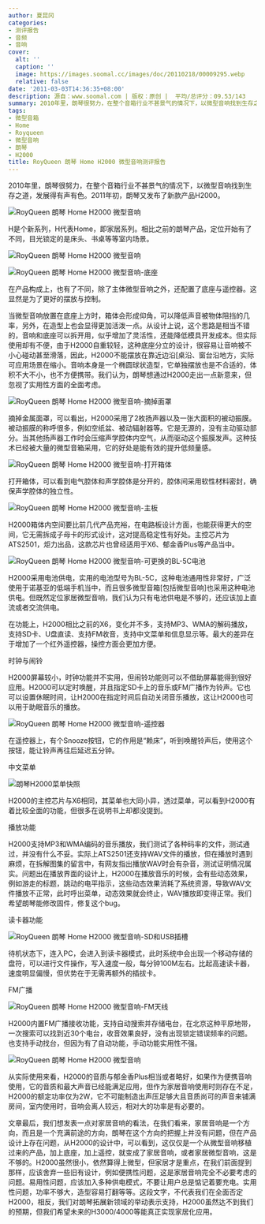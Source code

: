 ```yaml
---
author: 夏昆冈
categories:
- 测评报告
- 音频
- 音响
cover:
  alt: ''
  caption: ''
  image: https://images.soomal.cc/images/doc/20110218/00009295.webp
  relative: false
date: '2011-03-03T14:36:35+08:00'
description: 源自：www.soomal.com | 版权：原创 |  平均/总评分：09.53/143
summary: 2010年里，朗琴很努力，在整个音箱行业不甚景气的情况下，以微型音响找到生存之道，发展得有声有色。2011年初，朗琴又发布了新款产品H2000。H是个新系列，H代表Home，即家居系列。相比之前的朗琴产品，定位开始有了不同，目光锁定的是床头、书桌等等室内场景。
tags:
- 微型音箱
- Home
- Royqueen
- 微型音响
- 朗琴
- H2000
title: RoyQueen 朗琴 Home H2000 微型音响测评报告
---
```


2010年里，朗琴很努力，在整个音箱行业不甚景气的情况下，以微型音响找到生存之道，发展得有声有色。2011年初，朗琴又发布了新款产品H2000。



![RoyQueen 朗琴 Home H2000 微型音响](https://images.soomal.cc/images/doc/20110218/00009298.webp)



H是个新系列，H代表Home，即家居系列。相比之前的朗琴产品，定位开始有了不同，目光锁定的是床头、书桌等等室内场景。



![RoyQueen 朗琴 Home H2000 微型音响](https://images.soomal.cc/images/doc/20110218/00009292.webp)



![RoyQueen 朗琴 Home H2000 微型音响-底座](https://images.soomal.cc/images/doc/20110218/00009293.webp)



在产品构成上，也有了不同，除了主体微型音响之外，还配置了底座与遥控器。这显然是为了更好的摆放与控制。



当微型音响放置在底座上方时，箱体会形成仰角，可以降低声音被物体阻挡的几率，另外，在造型上也会显得更加活泼一点。从设计上说，这个思路是相当不错的，音响和底座可以拆开用，似乎增加了灵活性，还能降低模具开发成本。但实际使用却有不便，由于H2000自重较轻，这种底座分立的设计，很容易让音响被不小心碰动甚至滑落，因此，H2000不能摆放在靠近边沿[桌沿、窗台沿地方，实际可应用场景在缩小。音响本身是一个椭圆球状造型，它单独摆放也是不合适的，体积不大不小，也不方便携带。我们认为，朗琴想通过H2000走出一点新意来，但忽视了实用性方面的全面考虑。



![RoyQueen 朗琴 Home H2000 微型音响-摘掉面罩](https://images.soomal.cc/images/doc/20110218/00009302.webp)



摘掉金属面罩，可以看出，H2000采用了2枚扬声器以及一张大面积的被动振膜。被动振膜的称呼很多，例如空纸盆、被动辐射器等。它是无源的，没有主动驱动部分。当其他扬声器工作时会压缩声学腔体内空气，从而驱动这个振膜发声。这种技术已经被大量的微型音箱采用，它的好处是能有效的提升低频量感。



![RoyQueen 朗琴 Home H2000 微型音响-打开箱体](https://images.soomal.cc/images/doc/20110218/00009304.webp)



打开箱体，可以看到电气腔体和声学腔体是分开的，腔体间采用软性材料密封，确保声学腔体的独立性。



![RoyQueen 朗琴 Home H2000 微型音响-主板](https://images.soomal.cc/images/doc/20110218/00009305.webp)



H2000箱体内空间要比前几代产品充裕，在电路板设计方面，也能获得更大的空间，它无需拆成子母卡的形式设计，这对提高稳定性有好处。主控芯片为ATS2501，炬力出品，这款芯片也曾经适用于X6、郁金香Plus等产品当中。



![RoyQueen 朗琴 Home H2000 微型音响-可更换的BL-5C电池](https://images.soomal.cc/images/doc/20110218/00009301.webp)



H2000采用电池供电，实用的电池型号为BL-5C，这种电池通用性非常好，广泛使用于诺基亚的低端手机当中，而且很多微型音箱[包括微型音响]也采用这种电池供电。但既然定位家居微型音响，我们认为只有电池供电是不够的，还应该加上直流或者交流供电。



在功能上，H2000相比之前的X6，变化并不多，支持MP3、WMA的解码播放，支持SD卡、U盘直读、支持FM收音，支持中文菜单和信息显示等。最大的差异在于增加了一个红外遥控器，操控方面会更加方便。



时钟与闹铃



H2000屏幕较小，时钟功能并不实用，但闹铃功能则可以不借助屏幕能得到很好应用。H2000可以定时唤醒，并且指定SD卡上的音乐或FM广播作为铃声。它也可以设置休眠时间，让H2000在指定时间后自动关闭音乐播放，这让H2000也可以用于助眠音乐的播放。



![RoyQueen 朗琴 Home H2000 微型音响-遥控器](https://images.soomal.cc/images/doc/20110218/00009294.webp)



在遥控器上，有个Snooze按钮，它的作用是“赖床”，听到唤醒铃声后，使用这个按钮，能让铃声再往后延迟五分钟。



中文菜单



![朗琴H2000菜单快照](https://images.soomal.cc/images/doc/20110302/00009436.webp)



H2000的主控芯片与X6相同，其菜单也大同小异，透过菜单，可以看到H2000有着比较全面的功能，但很多在说明书上却都没提到。



播放功能



H2000支持MP3和WMA编码的音乐播放，我们测试了各种码率的文件，测试通过，并没有什么不妥。实际上ATS2501还支持WAV文件的播放，但在播放时遇到麻烦，在拆解图集的留言中，有网友指出播放WAV时会有杂音，测试证明情况属实。问题出在播放界面的设计上，H2000在播放音乐的时候，会有些动态效果，例如游走的标题，跳动的电平指示，这些动态效果消耗了系统资源，导致WAV文件播放不正常，此时呼出菜单，动态效果就会终止，WAV播放即变得正常。我们希望朗琴能修改固件，修复这个bug。



读卡器功能



![RoyQueen 朗琴 Home H2000 微型音响-SD和USB插槽](https://images.soomal.cc/images/doc/20110218/00009300.webp)



待机状态下，连入PC，会进入到读卡器模式，此时系统中会出现一个移动存储的盘符，可以进行文件操作，写入速度一般，每分钟100M左右。比起高速读卡器，速度明显偏慢，但优势在于无需再额外的插拔卡。



FM广播



![RoyQueen 朗琴 Home H2000 微型音响-FM天线](https://images.soomal.cc/images/doc/20110218/00009308.webp)



H2000内置FM广播接收功能，支持自动搜索并存储电台，在北京这种平原地带，一次搜索可以找到近30个电台，收音效果良好，没有出现锁定错误频率的问题。也支持手动找台，但因为有了自动功能，手动功能实用性不强。



![RoyQueen 朗琴 Home H2000 微型音响](https://images.soomal.cc/images/doc/20110218/00009295.webp)



从实际使用来看，H2000的音质与郁金香Plus相当或者略好，如果作为便携音响使用，它的音质和最大声音已经能满足应用，但作为家居音响使用时则存在不足，H2000的额定功率仅为2W，它不可能制造出声压足够大且音质尚可的声音来铺满房间，室内使用时，音响会离人较远，相对大的功率是有必要的。



文章最后，我们想发表一点对家居音响的看法，在我们看来，家居音响是一个方向，而且是一个充满前途的方向，朗琴在这个方向的把握上并没有问题，但在产品设计上存在问题，从H2000的设计中，可以看到，这仅仅是一个从微型音响移植过来的产品，加上底座，加上遥控，就变成了家居音响，或者家居微型音响，这是不够的。H2000虽然很小，依然算得上微型，但家居才是重点，在我们前面提到那样，应该舍弃一些旧有设计，例如便携性问题，这是家居音响完全不必要考虑的问题。易用性问题，应该加入多种供电模式，不要让用户总是惦记着要充电。实用性问题，功率不够大，造型容易打翻等等。这段文字，不代表我们在全面否定H2000，相反，我们对朗琴拓展新领域的举动表示支持，H2000虽然达不到我们的预期，但我们希望未来的H3000/4000等能真正实现家居化应用。